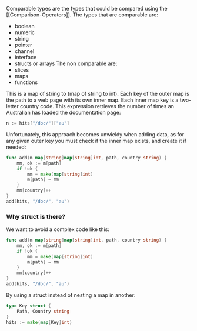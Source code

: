 Comparable types are the types that could be compared using the [[Comparison-Operators]]. The types that are comparable are:
- boolean
- numeric
- string
- pointer
- channel
- interface 
- structs or arrays
The non comparable are:
- slices
- maps
- functions

This is a map of string to (map of string to int). Each key of the outer map is the path to a web page with its own inner map. Each inner map key is a two-letter country code. This expression retrieves the number of times an Australian has loaded the documentation page:

```go
n := hits["/doc/"]["au"]
```


Unfortunately, this approach becomes unwieldy when adding data, as for any given outer key you must check if the inner map exists, and create it if needed:

```go
func add(m map[string]map[string]int, path, country string) {
    mm, ok := m[path]
    if !ok {
        mm = make(map[string]int)
        m[path] = mm
    }
    mm[country]++
}
add(hits, "/doc/", "au")
```


### Why struct is there?
We want to avoid a complex code like this:
```go
func add(m map[string]map[string]int, path, country string) {
    mm, ok := m[path]
    if !ok {
        mm = make(map[string]int)
        m[path] = mm
    }
    mm[country]++
}
add(hits, "/doc/", "au")
```
By using a struct instead of nesting a map in another:
```go
type Key struct {
    Path, Country string
}
hits := make(map[Key]int)
```


